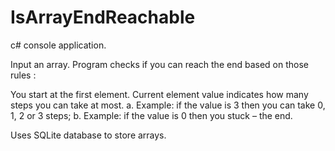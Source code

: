 # IsArrayEndReachable

c# console application.

Input an array. Program checks if you can reach the end based on those rules :

You start at the first element.
Current element value indicates how many steps you can take at most.
  a. Example: if the value is 3 then you can take 0, 1, 2 or 3 steps;
  b. Example: if the value is 0 then you stuck – the end.
  
Uses SQLite database to store arrays.
